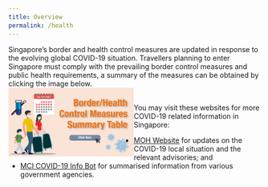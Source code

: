 ```yaml
---
title: Overview
permalink: /health
---
```


Singapore’s border and health control measures are updated in response to the evolving global COVID-19 situation. Travellers planning to enter Singapore must comply with the prevailing border control measures and public health requirements, a summary of the measures can be obtained by clicking the image below.
<br/>
<a href="/files/SHN-and-swab-summary.pdf" target="_blank">
<img border="0" alt="SHN Summary" src="/images/SHN-summary-thumbnail.jpeg" style="width:250px; float:left;">
</a>
<br/>

You may visit these websites for more COVID-19 related information in Singapore:
- <a href="https://www.moh.gov.sg" target="_blank">MOH Website</a> for updates on the COVID-19 local situation and the relevant advisories; and
- <a href="https://www.gov.sg/infobot" target="_blank">MCI COVID-19 Info Bot</a> for summarised information from various government agencies.
